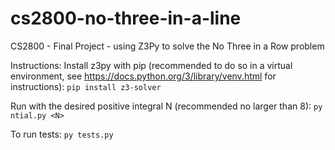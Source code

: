 # cs2800-no-three-in-a-line
CS2800 - Final Project - using Z3Py to solve the No Three in a Row problem

Instructions:
Install z3py with pip (recommended to do so in a virtual environment, see https://docs.python.org/3/library/venv.html for instructions):
``` pip install z3-solver ```

Run with the desired positive integral N (recommended no larger than 8):
``` py ntial.py <N> ```

To run tests:
``` py tests.py ```